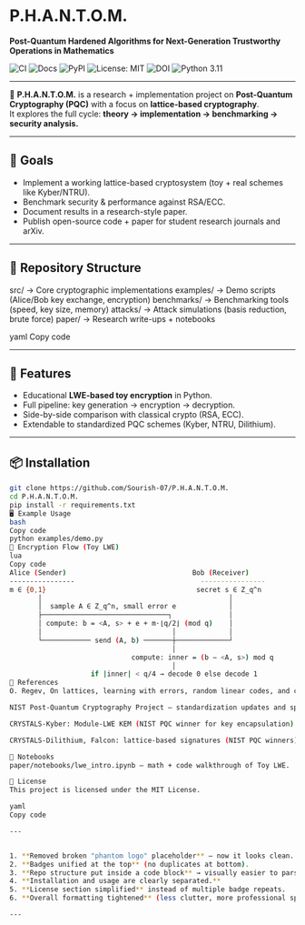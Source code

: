 # P.H.A.N.T.O.M.
**Post-Quantum Hardened Algorithms for Next-Generation Trustworthy Operations in Mathematics**

![CI](https://github.com/Sourish-07/P.H.A.N.T.O.M./actions/workflows/tests.yml/badge.svg)
![Docs](https://img.shields.io/badge/docs-gh--pages-blue)
![PyPI](https://img.shields.io/pypi/v/phantom-pqc.svg)
![License: MIT](https://img.shields.io/badge/License-MIT-green.svg)
![DOI](https://img.shields.io/badge/DOI-Zenodo-informational)
![Python 3.11](https://img.shields.io/badge/python-3.11-blue)

---

🔐 **P.H.A.N.T.O.M.** is a research + implementation project on **Post-Quantum Cryptography (PQC)** with a focus on **lattice-based cryptography**.  
It explores the full cycle: **theory → implementation → benchmarking → security analysis.**

---

## 🚀 Goals
- Implement a working lattice-based cryptosystem (toy + real schemes like Kyber/NTRU).  
- Benchmark security & performance against RSA/ECC.  
- Document results in a research-style paper.  
- Publish open-source code + paper for student research journals and arXiv.  

---

## 📂 Repository Structure
src/ → Core cryptographic implementations
examples/ → Demo scripts (Alice/Bob key exchange, encryption)
benchmarks/ → Benchmarking tools (speed, key size, memory)
attacks/ → Attack simulations (basis reduction, brute force)
paper/ → Research write-ups + notebooks

yaml
Copy code

---

## 🔑 Features
- Educational **LWE-based toy encryption** in Python.  
- Full pipeline: key generation → encryption → decryption.  
- Side-by-side comparison with classical crypto (RSA, ECC).  
- Extendable to standardized PQC schemes (Kyber, NTRU, Dilithium).  

---

## 📦 Installation
```bash
git clone https://github.com/Sourish-07/P.H.A.N.T.O.M.
cd P.H.A.N.T.O.M.
pip install -r requirements.txt
🖥️ Example Usage
bash
Copy code
python examples/demo.py
🔄 Encryption Flow (Toy LWE)
lua
Copy code
Alice (Sender)                               Bob (Receiver)
----------------                               ----------------
m ∈ {0,1}                                     secret s ∈ Z_q^n
       │                                              │
       │  sample A ∈ Z_q^n, small error e             │
       ├───────────────────────────────┐              │
       │ compute: b = <A, s> + e + m⋅⌊q/2⌋ (mod q)    │
       │                                │             │
       └──────────── send (A, b) ───────┼─────────────┘
                                        │
                              compute: inner = (b − <A, s>) mod q
                                        │
                    if |inner| < q/4 → decode 0 else decode 1
📖 References
O. Regev, On lattices, learning with errors, random linear codes, and cryptography (2005).

NIST Post-Quantum Cryptography Project — standardization updates and specifications.

CRYSTALS-Kyber: Module-LWE KEM (NIST PQC winner for key encapsulation).

CRYSTALS-Dilithium, Falcon: lattice-based signatures (NIST PQC winners).

📓 Notebooks
paper/notebooks/lwe_intro.ipynb — math + code walkthrough of Toy LWE.

📜 License
This project is licensed under the MIT License.

yaml
Copy code

---


1. **Removed broken "phantom logo" placeholder** – now it looks clean.  
2. **Badges unified at the top** (no duplicates at bottom).  
3. **Repo structure put inside a code block** → visually easier to parse.  
4. **Installation and usage are clearly separated.**  
5. **License section simplified** instead of multiple badge repeats.  
6. **Overall formatting tightened** (less clutter, more professional spacing).  

---